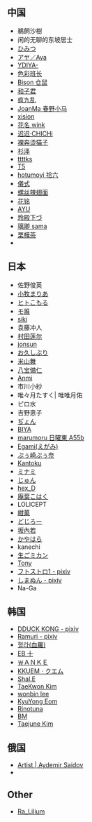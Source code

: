


## 中国

- 鵜飼沙樹
- 闲的无聊的东坡居士
- [ひみつ](https://twitter.com/hi_mi_tsu_2)
- [アヤ／Aya](https://www.pixiv.net/users/3728486/artworks) 
- [YDIYA-](https://weibo.com/YDIYA) 
- [色彩班长](https://weibo.com/n/%E8%89%B2%E5%BD%A9%E7%8F%AD%E9%95%BF) 
- [Bison 仓鼠](https://weibo.com/u/1731549793)
- [和子君](https://weibo.com/u/2264501470) 
- [疯九乱](https://weibo.com/u/7292155347)
- [JoanMa 春野小马](https://weibo.com/u/2386943640) 
- [xision](https://weibo.com/xision)
- [花名 wink](https://weibo.com/u/6394253791)
- [迟迟·CHICHi](https://weibo.com/u/5748383382)
- [裸奔烫猫子](https://weibo.com/u/2710448195)
- [杉泽](https://weibo.com/yourviki) 
- [ttttks](https://weibo.com/u/6424352339) 
- [T5](https://twitter.com/thornsdance)
- [hotumoyi 拾六](https://twitter.com/hitomio16)
- [儀式](https://www.pixiv.net/users/16275159/artworks)
- [螺丝辣翅面](https://weibo.com/u/5329902398?is_all=1)
- [花铭](https://space.bilibili.com/19916355)
- [AYU](https://www.artstation.com/ayu-cn) 
- [玲殿下づ](https://space.bilibili.com/352832555?spm_id_from=333.337.0.0) 
- [璃卿 sama](https://space.bilibili.com/9098272)
- [栗樺茶](https://twitter.com/kurii89800727)
- 
## 日本

- 佐野俊英
- [小牧まりあ](https://twitter.com/maria_komaki)
- [ヒトこもる](https://twitter.com/Hitoimim)
- [モ誰](https://twitter.com/jeonghee1414)
- [siki](https://twitter.com/chyoellll) 
- 袁藤冲人
- [村田莲尔](https://www.pseweb.com/)
- [jonsun](https://www.pixiv.net/users/60182)
- [お久しぶり](https://twitter.com/imlllsn)
- [米山舞](https://twitter.com/yoneyamai) 
- [八宝備仁](https://twitter.com/HAPPOBIJIN)
- [Anmi](https://www.pixiv.net/users/212801) 
- 市川小紗
- 唯々月たすく| 唯唯月佑
- ピロ水
- 吉野恵子
- [ぢょん](https://twitter.com/nonohara_dyon3/media)
- [BIYA](https://www.pixiv.net/users/59275588/artworks)
- [marumoru 日曜東 A55b](https://www.pixiv.net/users/4655878)
- [Egami(えがみ)](https://twitter.com/Egami_Mal)
- [ぷぅ崎ぷぅ奈](https://twitter.com/punopupupu)
- [Kantoku](https://www.pixiv.net/users/1565632) 
- [ミナミ](https://twitter.com/minamichando_jo)
- [じゅん](https://twitter.com/navigavi)
- [hex_D](https://www.pixiv.net/users/56018056)
- [庵葉こはく](https://twitter.com/kohaku_anba3) 
- LOLICEPT
- [紺菓](https://twitter.com/kon_ka827)
- [どじろー](https://twitter.com/doji_ro)
- [坂內若](https://twitter.com/sakauchi0)
- [かやはら](https://twitter.com/kaya7hara) 
- kanechi
- [生ごミカン](https://twitter.com/nmgmkn)
- [Tony](https://zh.wikipedia.org/wiki/Tony_(%E6%8F%92%E7%95%AB%E5%AE%B6))
- [フトストロ1 - pixiv](https://www.pixiv.net/users/77465110)
- [しまぬん - pixiv](https://www.pixiv.net/users/10678011)
- Na-Ga



## 韩国

- [DDUCK KONG - pixiv](https://www.pixiv.net/users/17178734)
- [Ramuri - pixiv](https://www.pixiv.net/users/27965946)
- [혈라(血羅)](https://www.pixiv.net/users/3842786)
- [EB 十](https://twitter.com/ebkim00)
- [￦ＡＮＫＥ](https://twitter.com/Classic_W_)
- [KKUEMㆍクエム](https://twitter.com/kkuem)
- [Shal.E](https://www.pixiv.net/users/10705197)
- [TaeKwon Kim](https://taekwonkim.artstation.com/) 
- [wonbin lee](https://lwbv2001.artstation.com/)
- [KyuYong Eom](https://kyuyongeom.artstation.com/)
- [Rinotuna](https://mobile.twitter.com/rinotuna)
- [BM](https://twitter.com/BM94199) 
- [Taejune Kim](https://taejune.artstation.com/)

## 俄国

- [Artist | Aydemir Saidov](http://www.aydemirsaidov.com/en/artist)
- 
## Other

- [Ra_Lilium](https://twitter.com/lilium_ra)



